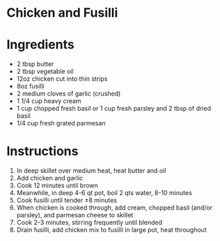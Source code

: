 # Chicken and Fusilli

Ingredients
===========
- 2 tbsp butter
- 2 tbsp vegetable oil
- 12oz chicken cut into thin strips
- 8oz fusilli
- 2 medium cloves of garlic (crushed)
- 1 1/4 cup heavy cream
- 1 cup chopped fresh basil or 1 cup fresh parsley and 2 tbsp of dried basil
- 1/4 cup fresh grated parmesan

Instructions
============
1. In deep skillet over medium heat, heat butter and oil
2. Add chicken and garlic
3. Cook 12 minutes until brown
4. Meanwhile, in deep 4-6 qt pot, boil 2 qts water, 8-10 minutes
5. Cook fusilli until tender ±8 minutes
6. When chicken is cooked through, add cream, chopped basil (and/or parsley), and parmesan cheese to skillet
7. Cook 2-3 minutes, stirring frequently until blended
8. Drain fusilli, add chicken mix to fusilli in large pot, heat throughout
